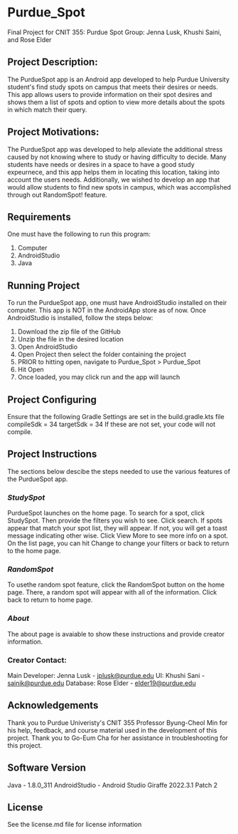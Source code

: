 # Purdue_Spot
Final Project for CNIT 355: Purdue Spot
Group: Jenna Lusk, Khushi Saini, and Rose Elder

## Project Description:
The PurdueSpot app is an Android app developed to help Purdue University student's find study spots on campus that meets their desires or needs. This app allows users to provide information on their spot desires and shows them a list of spots and option to view more details about the spots in which match their query.

## Project Motivations:
The PurdueSpot app was developed to help alleviate the additional stress caused by not knowing where to study or having difficulty to decide. Many students have needs or desires in a space to have a good study expeurnece, and this app helps them in locating this location, taking into account the users needs. Additionally, we wished to develop an app that would allow students to find new spots in campus, which was accomplished through out RandomSpot! feature. 

## Requirements
One must have the following to run this program:
1. Computer
2. AndroidStudio
3. Java

## Running Project
To run the PurdueSpot app, one must have AndroidStudio installed on their computer. This app is NOT in the AndroidApp store as of now. Once AndroidStudio is installed, follow the steps below:
1. Download the zip file of the GitHub
2. Unzip the file in the desired location
3. Open AndroidStudio
4. Open Project then select the folder containing the project
5. PRIOR to hitting open, navigate to Purdue_Spot > Purdue_Spot
6. Hit Open
7. Once loaded, you may click run and the app will launch

## Project Configuring
Ensure that the following Gradle Settings are set in the build.gradle.kts file
compileSdk = 34
targetSdk = 34
If these are not set, your code will not compile. 

## Project Instructions
The sections below descibe the steps needed to use the various features of the PurdueSpot app.

### ***StudySpot***
PurdueSpot launches on the home page. To search for a spot, click StudySpot. Then provide the filters you wish to see. Click search. If spots appear that match your spot list, they will appear. If not, you will get a toast message indicating other wise. Click View More to see more info on a spot. On the list page, you can hit Change to change your filters or back to return to the home page.

### ***RandomSpot***
To usethe random spot feature, click the RandomSpot button on the home page. There, a random spot will appear with all of the information. Click back to return to home page. 

### ***About***
The about page is avaiable to show these instructions and provide creator information. 

### Creator Contact:
Main Developer: Jenna Lusk - jplusk@purdue.edu
UI: Khushi Sani - sainik@purdue.edu
Database: Rose Elder - elder19@purdue.edu

## Acknowledgements
Thank you to Purdue Univeristy's CNIT 355 Professor Byung-Cheol Min for his help, feedback, and course material used in the development of this project. Thank you to Go-Eum Cha for her assistance in troubleshooting for this project. 

## Software Version
Java - 1.8.0_311
AndroidStudio - Android Studio Giraffe 2022.3.1 Patch 2

## License 
See the license.md file for license information
